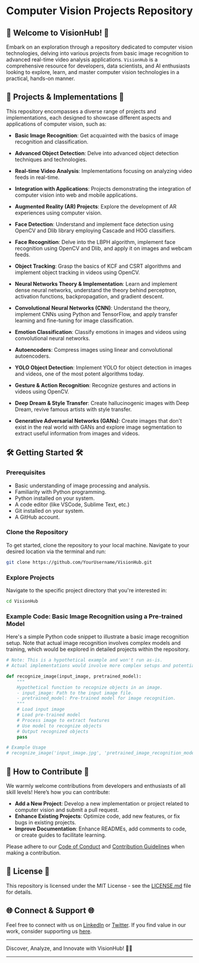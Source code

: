 # Computer Vision Projects Repository

## 📸 Welcome to VisionHub! 📸

Embark on an exploration through a repository dedicated to computer vision technologies, delving into various projects from basic image recognition to advanced real-time video analysis applications. `VisionHub` is a comprehensive resource for developers, data scientists, and AI enthusiasts looking to explore, learn, and master computer vision technologies in a practical, hands-on manner.

## 🚀 Projects & Implementations 🚀

This repository encompasses a diverse range of projects and implementations, each designed to showcase different aspects and applications of computer vision, such as:

- **Basic Image Recognition**: Get acquainted with the basics of image recognition and classification.
  
- **Advanced Object Detection**: Delve into advanced object detection techniques and technologies.
  
- **Real-time Video Analysis**: Implementations focusing on analyzing video feeds in real-time.
  
- **Integration with Applications**: Projects demonstrating the integration of computer vision into web and mobile applications.
  
- **Augmented Reality (AR) Projects**: Explore the development of AR experiences using computer vision.

- **Face Detection**: Understand and implement face detection using OpenCV and Dlib library employing Cascade and HOG classifiers.
  
- **Face Recognition**: Delve into the LBPH algorithm, implement face recognition using OpenCV and Dlib, and apply it on images and webcam feeds.
  
- **Object Tracking**: Grasp the basics of KCF and CSRT algorithms and implement object tracking in videos using OpenCV.
  
- **Neural Networks Theory & Implementation**: Learn and implement dense neural networks, understand the theory behind perceptron, activation functions, backpropagation, and gradient descent.
  
- **Convolutional Neural Networks (CNN)**: Understand the theory, implement CNNs using Python and TensorFlow, and apply transfer learning and fine-tuning for image classification.
  
- **Emotion Classification**: Classify emotions in images and videos using convolutional neural networks.
  
- **Autoencoders**: Compress images using linear and convolutional autoencoders.
  
- **YOLO Object Detection**: Implement YOLO for object detection in images and videos, one of the most potent algorithms today.
  
- **Gesture & Action Recognition**: Recognize gestures and actions in videos using OpenCV.
  
- **Deep Dream & Style Transfer**: Create hallucinogenic images with Deep Dream, revive famous artists with style transfer.
  
- **Generative Adversarial Networks (GANs)**: Create images that don't exist in the real world with GANs and explore image segmentation to extract useful information from images and videos.

## 🛠️ Getting Started 🛠️

### Prerequisites

- Basic understanding of image processing and analysis.
- Familiarity with Python programming.
- Python installed on your system.
- A code editor (like VSCode, Sublime Text, etc.)
- Git installed on your system.
- A GitHub account.

### Clone the Repository

To get started, clone the repository to your local machine. Navigate to your desired location via the terminal and run:

```bash
git clone https://github.com/YourUsername/VisionHub.git
```

### Explore Projects

Navigate to the specific project directory that you're interested in:

```bash
cd VisionHub
```

### Example Code: Basic Image Recognition using a Pre-trained Model

Here's a simple Python code snippet to illustrate a basic image recognition setup. Note that actual image recognition involves complex models and training, which would be explored in detailed projects within the repository.

```python
# Note: This is a hypothetical example and won't run as-is.
# Actual implementations would involve more complex setups and potentially using deep learning models.

def recognize_image(input_image, pretrained_model):
    """
    Hypothetical function to recognize objects in an image.
    - input_image: Path to the input image file.
    - pretrained_model: Pre-trained model for image recognition.
    """
    # Load input image
    # Load pre-trained model
    # Process image to extract features
    # Use model to recognize objects
    # Output recognized objects
    pass

# Example Usage
# recognize_image('input_image.jpg', 'pretrained_image_recognition_model.pth')
```

## 🤝 How to Contribute 🤝

We warmly welcome contributions from developers and enthusiasts of all skill levels! Here’s how you can contribute:

- **Add a New Project**: Develop a new implementation or project related to computer vision and submit a pull request.
- **Enhance Existing Projects**: Optimize code, add new features, or fix bugs in existing projects.
- **Improve Documentation**: Enhance READMEs, add comments to code, or create guides to facilitate learning.

Please adhere to our [Code of Conduct](CODE_OF_CONDUCT.md) and [Contribution Guidelines](CONTRIBUTING.md) when making a contribution.

## 📜 License 📜

This repository is licensed under the MIT License - see the [LICENSE.md](LICENSE.md) file for details.

## 🌐 Connect & Support 🌐

Feel free to connect with us on [LinkedIn](Your_LinkedIn_Profile) or [Twitter](Your_Twitter_Profile). If you find value in our work, consider supporting us [here](Your_Support_Link).

---

Discover, Analyze, and Innovate with VisionHub! 📸🚀

---
